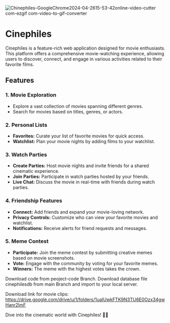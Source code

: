
![Chinephiles-GoogleChrome2024-04-2615-53-42online-video-cutter com-ezgif com-video-to-gif-converter](https://github.com/foyez-hub/Cinephiles-complete-project/assets/59407058/e00d233a-9446-4776-a53e-198df2e23c6d)



# Cinephiles

Cinephiles is a feature-rich web application designed for movie enthusiasts. This platform offers a comprehensive movie-watching experience, allowing users to discover, connect, and engage in various activities related to their favorite films.

## Features

### 1. **Movie Exploration**
   - Explore a vast collection of movies spanning different genres.
   - Search for movies based on titles, genres, or actors.

### 2. **Personal Lists**
   - **Favorites:** Curate your list of favorite movies for quick access.
   - **Watchlist:** Plan your movie nights by adding films to your watchlist.

### 3. **Watch Parties**
   - **Create Parties:** Host movie nights and invite friends for a shared cinematic experience.
   - **Join Parties:** Participate in watch parties hosted by your friends.
   - **Live Chat:** Discuss the movie in real-time with friends during watch parties.

### 4. **Friendship Features**
   - **Connect:** Add friends and expand your movie-loving network.
   - **Privacy Controls:** Customize who can view your favorite movies and watchlist.
   - **Notifications:** Receive alerts for friend requests and messages.

### 5. **Meme Contest**
   - **Participate:** Join the meme contest by submitting creative memes based on movie screenshots.
   - **Vote:** Engage with the community by voting for your favorite memes.
   - **Winners:** The meme with the highest votes takes the crown.


Download code from peoject-code Branch.
Download database file cinephilesdb from main Branch and import to your local server.

Download link for movie clips: https://drive.google.com/drive/u/1/folders/1uaIUwkFTK9N3TU6E0Ozx34gwHanr2lmF

Dive into the cinematic world with Cinephiles! 🎥🍿
